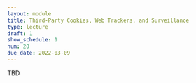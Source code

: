 ```yaml
---
layout: module
title: Third-Party Cookies, Web Trackers, and Surveillance
type: lecture
draft: 1
show_schedule: 1
num: 20
due_date: 2022-03-09
---
```


TBD